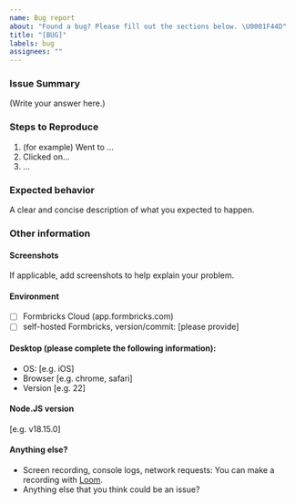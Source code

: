 ```yaml
---
name: Bug report
about: "Found a bug? Please fill out the sections below. \U0001F44D"
title: "[BUG]"
labels: bug
assignees: ""
---
```


### Issue Summary

<!--
A summary of the issue. This needs to be a clear detailed-rich summary.
-->

(Write your answer here.)

### Steps to Reproduce

1. (for example) Went to ...
2. Clicked on...
3. ...

### Expected behavior

A clear and concise description of what you expected to happen.

### Other information

#### Screenshots

If applicable, add screenshots to help explain your problem.

#### Environment

- [ ] Formbricks Cloud (app.formbricks.com)
- [ ] self-hosted Formbricks, version/commit: [please provide]

#### Desktop (please complete the following information):

- OS: [e.g. iOS]
- Browser [e.g. chrome, safari]
- Version [e.g. 22]

#### Node.JS version

[e.g. v18.15.0]

#### Anything else?

- Screen recording, console logs, network requests: You can make a recording with [Loom](https://www.loom.com).
- Anything else that you think could be an issue?
